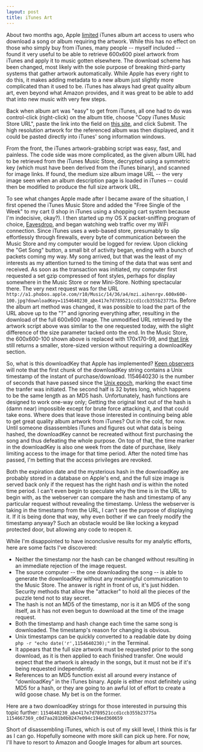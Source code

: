 ```yaml
---
layout: post
title: iTunes Art
---
```

About two months ago, Apple [limited](http://digg.com/apple/iTunes_No_Longer_Allows_You_To_Download_High_Quality_Album_Art) iTunes album art access to users who download a song or album requiring the artwork. While this has no effect on those who simply buy from iTunes, many people -- myself included -- found it very useful to be able to retrieve 600x600 pixel artwork from iTunes and apply it to music gotten elsewhere. The download scheme has been changed, most likely with the sole purpose of breaking third-party systems that gather artwork automatically. While Apple has every right to do this, it makes adding metadata to a new album just slightly more complicated than it used to be. iTunes has always had great quality album art, even beyond what Amazon provides, and it was great to be able to add that into new music with very few steps.

Back when album art was "easy" to get from iTunes, all one had to do was control-click (right-click) on the album title, choose "Copy iTunes Music Store URL", paste the link into the field on [this site](http://tpemble.urfbownd.net/itunes/itunes-art.php), and click Submit. The high resolution artwork for the referenced album was then displayed, and it could be pasted directly into iTunes' song information windows.

From the front, the iTunes artwork-grabbing script was easy, fast, and painless. The code side was more complicated, as the given album URL had to be retrieved from the iTunes Music Store, decrypted using a symmetric key (which must have been derived from the iTunes binary), and scanned for image links. If found, the medium size album image URL -- the very image seen when an album description page is loaded in iTunes -- could then be modified to produce the full size artwork URL.

To see what changes Apple made after I became aware of the situation, I first opened the iTunes Music Store and added the "Free Single of the Week" to my cart (I shop in iTunes using a shopping cart system because I'm indecisive, okay?). I then started up my OS X packet-sniffing program of choice, [Eavesdrop](/2005/04/09/eavesdrop/), and began watching web traffic over my WiFi connection. Since iTunes uses a web-based store, presumably to slip effortlessly through firewalls, every byte of communication between the Music Store and my computer would be logged for review. Upon clicking the "Get Song" button, a small bit of activity began, ending with a bunch of packets coming my way. My song arrived, but that was the least of my interests as my attention turned to the timing of the data that was sent and received. As soon as the transaction was initiated, my computer first requested a set gzip compressed of font styles, perhaps for display somewhere in the Music Store or new Mini-Store. Nothing spectacular there. The very next request was for the URL `http://a1.phobos.apple.com/r10/Music/14/36/a4/mzi.aihenrgv.600x600-100.jpg?downloadKey=1154640230_abe417e7d789521ccd1ccb355b23775a`. Before the album art method was changed, it was possible to load the part of the URL above up to the "?" and ignoring everything after, resulting in the download of the full 600x600 image. The unmodified URL retrieved by the artwork script above was similar to the one requested today, with the slight difference of the size parameter tacked onto the end. In the Music Store, the 600x600-100 shown above is replaced with 170x170-99, and [that link](http://a1.phobos.apple.com/r10/Music/14/36/a4/mzi.aihenrgv.170x170-99.jpg) still returns a smaller, store-sized version without requiring a downloadKey section.

So, what is this downloadKey that Apple has implemented? [Keen observers](http://marv.kordix.com/archives/000849.html#3) will note that the first chunk of the downloadKey string contains a Unix timestamp of the instant of purchase/download. 1154640230 is the number of seconds that have passed since the [Unix epoch](http://en.wikipedia.org/wiki/Unix_epoch), marking the exact time the tranfer was initiated. The second half is 32 bytes long, which happens to be the same length as an MD5 hash. Unfortunately, hash functions are designed to work one-way only; Getting the original text out of the hash is (damn near) impossible except for brute force attacking it, and that could take eons. Where does that leave those interested in continuing being able to get great quality album artwork from iTunes? Out in the cold, for now. Until someone disassembles iTunes and figures out what data is being hashed, the downloadKey cannot be recreated without first purchasing the song and thus defeating the whole purpose. On top of that, the time marker in the downloadKey is also one week from the date of purchase, likely limiting access to the image for that time period. After the noted time has passed, I'm betting that the access privileges are revoked.

Both the expiration date and the mysterious hash in the downloadKey are probably stored in a database on Apple's end, and the full size image is served back only if the request has the right hash _and_ is within the noted time period. I can't even begin to speculate why the time is in the URL to begin with, as the webserver can compare the hash and timestamp of any particular request without revealing the timestamp. Unless the webserver is taking in the timestamp from the URL, I can't see the purpose of displaying it. If it is being done that way, why even bother if we can freely modify the timestamp anyway? Such an obstacle would be like locking a keypad protected door, but allowing any code to reopen it.

While I'm disappointed to have inconclusive results for my analytic efforts, here are some facts I've discovered:

* Neither the timestamp nor the hash can be changed without resulting in an immediate rejection of the image request.
* The source computer -- the one downloading the song -- is able to generate the downloadKey without any meaningful communication to the Music Store. The answer is right in front of us, it's just hidden. Security methods that allow the "attacker" to hold all the pieces of the puzzle tend not to stay secret.
* The hash is not an MD5 of the timestamp, nor is it an MD5 of the song itself, as it has not even begun to download at the time of the image request.
* Both the timestamp and hash change each time the same song is downloaded. The timestamp's reason for changing is obvious.
* Unix timestamps can be quickly converted to a readable date by doing `php -r "echo date('r',1154640230);"` in the Terminal.
* It appears that the full size artwork must be requested prior to the song download, as it is then applied to each finished transfer. One would expect that the artwork is already in the songs, but it must not be if it's being requested independently.
* References to an MD5 function exist all around every instance of "downloadKey" in the iTunes binary. Apple is either most definitely using MD5 for a hash, or they are going to an awful lot of effort to create a wild goose chase. My bet is on the former.

Here are a two downloadKey strings for those interested in pursuing this topic further: `1154640230_abe417e7d789521ccd1ccb355b23775a` `1154667369_c0d7aa281b0b0247e094c194ed360659`

Short of disassembling iTunes, which is out of my skill level, I think this is far as I can go. Hopefully someone with more skill can pick up here. For now, I'll have to resort to Amazon and Google Images for album art sources.
